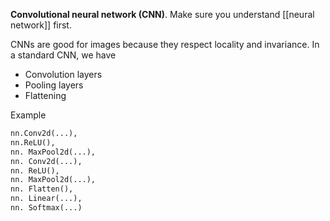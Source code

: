 **Convolutional neural network (CNN)**. Make sure you understand [[neural network]] first.

CNNs are good for images because they respect locality and invariance. In a standard CNN, we have

- Convolution layers
- Pooling layers
- Flattening

Example

```py
nn.Conv2d(...),
nn.ReLU(),
nn. MaxPool2d(...),
nn. Conv2d(...),
nn. ReLU(),
nn. MaxPool2d(...),
nn. Flatten(),
nn. Linear(...),
nn. Softmax(...)
```